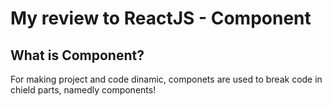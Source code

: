 # My review to ReactJS - Component

## What is Component?

For making project and code dinamic, componets are used to break code in chield parts,
namedly components!